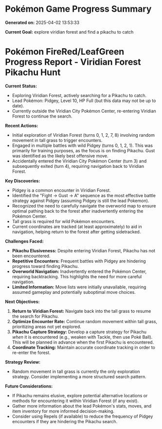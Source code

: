# Pokémon Game Progress Summary

**Generated on:** 2025-04-02 13:53:33

**Current Goal:** explore viridian forest and find a pikachu to catch

# Pokémon FireRed/LeafGreen Progress Report - Viridian Forest Pikachu Hunt

**Current Status:**

*   Exploring Viridian Forest, actively searching for a Pikachu to catch.
*   Lead Pokémon: Pidgey, Level 10, HP Full (but this data may not be up to date).
*   Currently outside the Viridian City Pokémon Center, re-entering Viridian Forest to continue the search.

**Recent Actions:**

*   Initial exploration of Viridian Forest (turns 0, 1, 2, 7, 8) involving random movement in tall grass to trigger encounters.
*   Engaged in multiple battles with wild Pidgey (turns 0, 1, 2, 1). This was primarily for training purposes, as the focus is on finding Pikachu.  Gust was identified as the likely best offensive move.
*   Accidentally entered the Viridian City Pokémon Center (turn 3) and subsequently exited (turn 4), requiring navigation back to Viridian Forest.

**Key Discoveries:**

*   Pidgey is a common encounter in Viridian Forest.
*   Identified the "Fight -> Gust -> A" sequence as the most effective battle strategy against Pidgey (assuming Pidgey is still the lead Pokemon).
*   Recognized the need to carefully navigate the overworld map to ensure optimal pathing back to the forest after inadvertently entering the Pokémon Center.
*   Tall grass is required for wild Pokémon encounters.
*   Current coordinates are tracked (at least approximately) to aid in navigation, helping return to the forest after getting sidetracked.

**Challenges Faced:**

*   **Pikachu Elusiveness:** Despite entering Viridian Forest, Pikachu has not been encountered.
*   **Repetitive Encounters:** Frequent battles with Pidgey are hindering progress toward finding Pikachu.
*   **Overworld Navigation:** Inadvertently entered the Pokémon Center, requiring backtracking.  This highlights the need for more careful navigation.
*   **Limited Information:** Move lists were initially unavailable, requiring assumed gameplay and potentially suboptimal move choices.

**Next Objectives:**

1.  **Return to Viridian Forest:** Navigate back into the tall grass to resume the search for Pikachu.
2.  **Optimize Encounter Rate:** Continue random movement within tall grass, prioritizing areas not yet explored.
3.  **Pikachu Capture Strategy:** Develop a capture strategy for Pikachu *when* it is encountered (e.g., weaken with Tackle, then use Poké Ball). This will be planned in advance when the first Pikachu is encountered.
4.  **Coordinate Tracking:** Maintain accurate coordinate tracking in order to re-enter the forest.

**Strategy Review:**

*   Random movement in tall grass is currently the only exploration strategy. Consider implementing a more structured search pattern.

**Future Considerations:**

*   If Pikachu remains elusive, explore potential alternative locations or methods for encountering it within Viridian Forest (if any exist).
*   Gather more information about the lead Pokémon's stats, moves, and item inventory for more informed decision-making.
*   Consider using Repels (if available) to reduce the frequency of Pidgey encounters if they are hindering the Pikachu search.
